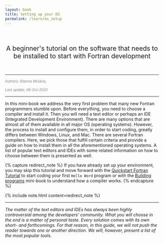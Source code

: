 ```yaml
---
layout: book
title: Setting up your OS
permalink: /learn/os_setup
---
```

<br/><br/>
<div style="text-align:center"><span style="font-size:1.5em">A beginner's tutorial on the software that needs to be installed to start with Fortran development</span></div>
<br/><br/>

---
<span style="color:grey; font-size:0.8em">*Authors: Stavros Meskos,*</span>

<span style="color:grey; font-size:0.8em">*Last update: 06-Oct-2020*</span> 

---

In this mini-book we address the very first problem that many new Fortran programmers stumble upon. Before everything, you need to choose a compiler and install it. Then you will need a text editor or perhaps an IDE (Integrated Development Environment). There are many options that are almost all of them available in all major OS (operating systems). However, the process to install and configure them, in order to start coding, greatly differs between Windows, Linux, and Mac. There are several Fortran compilers. Here, we pick those that fulfill certain criteria and provide a guide on how to install them in all the aforementioned operating systems. A list of popular text editors and IDEs with some related information on how to choose between them is presented as well. 

{% capture redirect_note %}
If you have already set up your environment, you may skip this tutorial and move forward with the [Quickstart Fortran Tutorial]({{site.baseurl}}/learn/quickstart) to start coding your first `Hello Word` program or with the [Building programs]({{site.baseurl}}/learn/building_programs) mini-book to understand how a compiler works.
{% endcapture %}

{% include note.html content=redirect_note %}

- - -

*The matter of the text editors and IDEs has always been highly controversial among the developers' community. What you will choose in the end is a matter of personal taste. Every solution comes with its own short- and forthcomings. For that reason, in this guide, we will not push the reader towards one or another direction. We will, however, present a list of the most popular tools.*  
